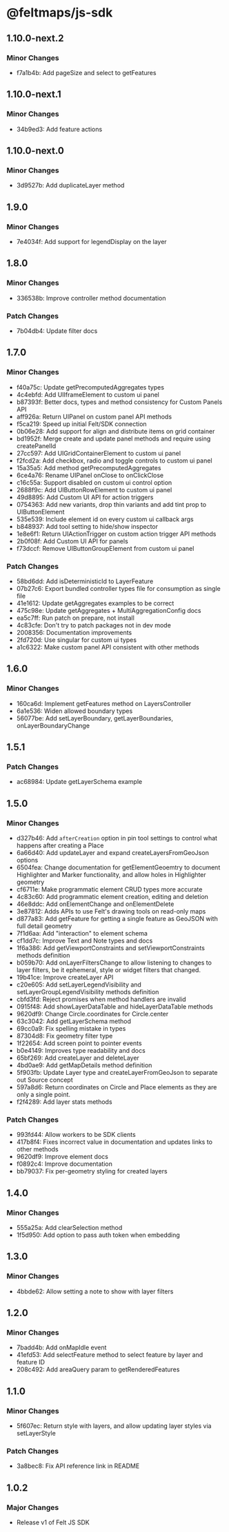 # @feltmaps/js-sdk

## 1.10.0-next.2

### Minor Changes

* f7a1b4b: Add pageSize and select to getFeatures

## 1.10.0-next.1

### Minor Changes

* 34b9ed3: Add feature actions

## 1.10.0-next.0

### Minor Changes

* 3d9527b: Add duplicateLayer method

## 1.9.0

### Minor Changes

* 7e4034f: Add support for legendDisplay on the layer

## 1.8.0

### Minor Changes

* 336538b: Improve controller method documentation

### Patch Changes

* 7b04db4: Update filter docs

## 1.7.0

### Minor Changes

* f40a75c: Update getPrecomputedAggregates types
* 4c4ebfd: Add UIIframeElement to custom ui panel
* b87393f: Better docs, types and method consistency for Custom Panels API
* aff926a: Return UIPanel on custom panel API methods
* f5ca219: Speed up initial Felt/SDK connection
* 0b06e28: Add support for align and distribute items on grid container
* bd1952f: Merge create and update panel methods and require using createPanelId
* 27cc597: Add UIGridContainerElement to custom ui panel
* f2fcd2a: Add checkbox, radio and toggle controls to custom ui panel
* 15a35a5: Add method getPrecomputedAggregates
* 6ce4a76: Rename UIPanel onClose to onClickClose
* c16c55a: Support disabled on custom ui control option
* 2688f9c: Add UIButtonRowElement to custom ui panel
* 49d8895: Add Custom UI API for action triggers
* 0754363: Add new variants, drop thin variants and add tint prop to UIButtonElement
* 535e539: Include element id on every custom ui callback args
* b848937: Add tool setting to hide/show inspector
* 1e8e6f1: Return UIActionTrigger on custom action trigger API methods
* 2b0f08f: Add Custom UI API for panels
* f73dccf: Remove UIButtonGroupElement from custom ui panel

### Patch Changes

* 58bd6dd: Add isDeterministicId to LayerFeature
* 07b27c6: Export bundled controller types file for consumption as single file
* 41e1612: Update getAggregates examples to be correct
* 475c98e: Update getAggregates + MultiAggregationConfig docs
* ea5c7ff: Run patch on prepare, not install
* 4c83cfe: Don't try to patch packages not in dev mode
* 2008356: Documentation improvements
* 2fd720d: Use singular for custom ui types
* a1c6322: Make custom panel API consistent with other methods

## 1.6.0

### Minor Changes

* 160ca6d: Implement getFeatures method on LayersController
* 6a1e536: Widen allowed boundary types
* 56077be: Add setLayerBoundary, getLayerBoundaries, onLayerBoundaryChange

## 1.5.1

### Patch Changes

* ac68984: Update getLayerSchema example

## 1.5.0

### Minor Changes

* d327b46: Add `afterCreation` option in pin tool settings to control what happens after creating a Place
* 6a66d40: Add updateLayer and expand createLayersFromGeoJson options
* 6504fea: Change documentation for getElementGeoemtry to document Highlighter and Marker functionality, and allow holes in Highlighter geometry
* cf6711e: Make programmatic element CRUD types more accurate
* 4c83c60: Add programmatic element creation, editing and deletion
* 46e8ddc: Add onElementChange and onElementDelete
* 3e87812: Adds APIs to use Felt's drawing tools on read-only maps
* d877a83: Add getFeature for getting a single feature as GeoJSON with full detail geometry
* 7f1d6aa: Add "interaction" to element schema
* cf1dd7c: Improve Text and Note types and docs
* 1f6a386: Add getViewportConstraints and setViewportConstraints methods definition
* b059b70: Add onLayerFiltersChange to allow listening to changes to layer filters, be it ephemeral, style or widget filters that changed.
* 19b41ce: Improve createLayer API
* c20e605: Add setLayerLegendVisibility and setLayerGroupLegendVisibility methods definition
* cbfd3fd: Reject promises when method handlers are invalid
* 0915f48: Add showLayerDataTable and hideLayerDataTable methods
* 9620df9: Change Circle.coordinates for Circle.center
* 63c3042: Add getLayerSchema method
* 69cc0a9: Fix spelling mistake in types
* 87304d8: Fix geometry filter type
* 1f22654: Add screen point to pointer events
* b0e4149: Improves type readability and docs
* 65bf269: Add createLayer and deleteLayer
* 4bd0ae9: Add getMapDetails method definition
* 5f903fb: Update Layer type and createLayerFromGeoJson to separate out Source concept
* 597a8d6: Return coordinates on Circle and Place elements as they are only a single point.
* f2f4289: Add layer stats methods

### Patch Changes

* 993fd44: Allow workers to be SDK clients
* 417b8f4: Fixes incorrect value in documentation and updates links to other methods
* 9620df9: Improve element docs
* f0892c4: Improve documentation
* bb79037: Fix per-geometry styling for created layers

## 1.4.0

### Minor Changes

* 555a25a: Add clearSelection method
* 1f5d950: Add option to pass auth token when embedding

## 1.3.0

### Minor Changes

* 4bbde62: Allow setting a note to show with layer filters

## 1.2.0

### Minor Changes

* 7badd4b: Add onMapIdle event
* 41efd53: Add selectFeature method to select feature by layer and feature ID
* 208c492: Add areaQuery param to getRenderedFeatures

## 1.1.0

### Minor Changes

* 5f607ec: Return style with layers, and allow updating layer styles via setLayerStyle

### Patch Changes

* 3a8bec8: Fix API reference link in README

## 1.0.2

### Major Changes

* Release v1 of Felt JS SDK
